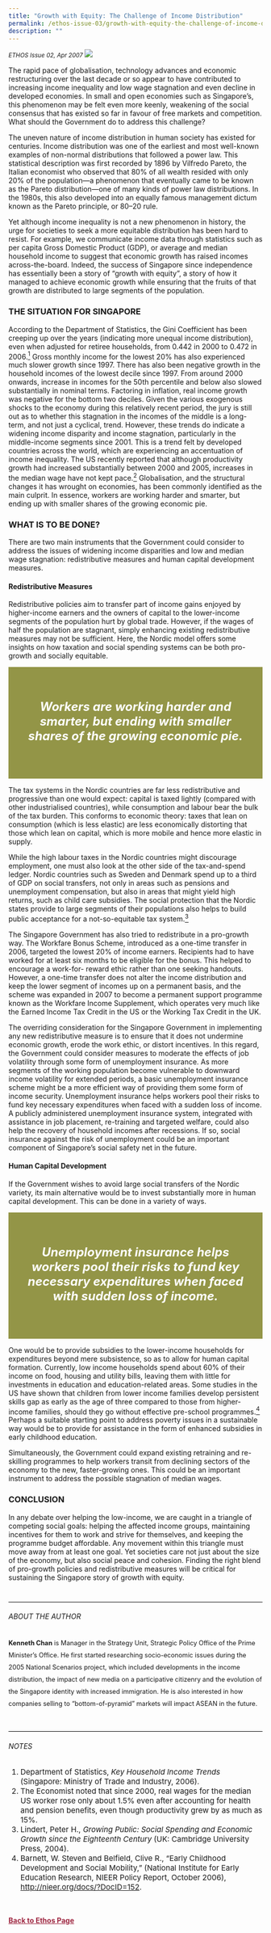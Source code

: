 ```yaml
---
title: "Growth with Equity: The Challenge of Income Distribution"
permalink: /ethos-issue-03/growth-with-equity-the-challenge-of-income-distribution/
description: ""
---
```

<style>

.back a
{
	color: #9f2943;
	font-weight: bold;
}

#banner img
{
	width:100%;
}
	
.green
{
background-color: #939547;	
padding: 30px;
}
	
.green h5	
{
	color: white;
	text-align: center;
	font-size: 24px;
}	

.boxheader {
	color: white !important;
	}	

.containerbox {
	background-color: #B7C9E2;
	border-radius: 10px;
	padding: 5%;
	margin-top: 5%;
	
	}	

li {
	font-size: 15px !important;
	
	}	
	
.notestop
{
	font-size: 15px;
	line-height:22px !important;
}	
	
.author
{
border-bottom: 1px solid black;
margin-top:40px;
padding-bottom:30px;
border-top: 1px solid black;	

}

.author p {
	font-size: 0.9em;
	line-height:24px !important;
	}		
	

</style>

<em><small>ETHOS Issue 02, Apr 2007</small></em>
<img src="/images/Ethos_Images/Ethos_Issue_03/3_Banner_Growth%20with%20Equity-%20The%20Challenge%20of%20Income%20Distribution.jpg">


<p>The rapid pace of globalisation, technology advances and economic restructuring over the last decade or so appear to have contributed to increasing income inequality and low wage stagnation and even decline in developed economies. In small and open economies such as Singapore’s, this phenomenon may be felt even more keenly, weakening of the social consensus that has existed so far in favour of free markets and competition. What should the Government do to address this challenge?</p>

<p>The uneven nature of income distribution in human society has existed for centuries. Income distribution was one of the earliest and most well-known examples of non-normal distributions that followed a power law. This statistical description was first recorded by 1896 by Vilfredo Pareto, the Italian economist who observed that 80% of all wealth resided with only 20% of the population—a phenomenon that eventually came to be known as the Pareto distribution—one of many kinds of power law distributions. In the 1980s, this also developed into an equally famous management dictum known as the Pareto principle, or 80–20 rule.</p>

<p>Yet although income inequality is not a new phenomenon in history, the urge for societies to seek a more equitable distribution has been hard to resist. For example, we communicate income data through statistics such as per capita Gross Domestic Product (GDP), or average and median household income to suggest that economic growth has raised incomes across-the-board. Indeed, the success of Singapore since independence has essentially been a story of “growth with equity”, a story of how it managed to achieve economic growth while ensuring that the fruits of that growth are distributed to large segments of the population.</p>

<h3>THE SITUATION FOR SINGAPORE</h3>

<p>According to the Department of Statistics, the Gini Coefficient has been creeping up over the years (indicating more unequal income distribution), even when adjusted for retiree households, from 0.442 in 2000 to 0.472 in 2006.<a href="#notes"><sup>1</sup></a> Gross monthly income for the lowest 20% has also experienced much slower growth since 1997. There has also been negative growth in the household incomes of the lowest decile since 1997. From around 2000 onwards, increase in incomes for the 50th percentile and below also slowed substantially in nominal terms. Factoring in inflation, real income growth was negative for the bottom two deciles. Given the various exogenous shocks to the economy during this relatively recent period, the jury is still out as to whether this stagnation in the incomes of the middle is a long-term, and not just a cyclical, trend. However, these trends do indicate a widening income disparity and income stagnation, particularly in the middle-income segments since 2001. This is a trend felt by developed countries across the world, which are experiencing an accentuation of income inequality. The US recently reported that although productivity growth had increased substantially between 2000 and 2005, increases in the median wage have not kept pace.<a href="#notes"><sup>2</sup></a> Globalisation, and the structural changes it has wrought on economies, has been commonly identified as the main culprit. In essence, workers are working harder and smarter, but ending up with smaller shares of the growing economic pie.</p>

<h3>WHAT IS TO BE DONE?</h3>

<p>There are two main instruments that the Government could consider to address the issues of widening income disparities and low and median wage stagnation: redistributive measures and human capital development measures.</p>

<h4>Redistributive Measures </h4>

<p>Redistributive policies aim to transfer part of income gains enjoyed by higher-income earners and the owners of capital to the lower-income segments of the population hurt by global trade. However, if the wages of half the population are stagnant, simply enhancing existing redistributive measures may not be sufficient. Here, the Nordic model offers some insights on how taxation and social spending systems can be both pro-growth and socially equitable.</p>



<div class="green">
<h5><em>
Workers are working harder and smarter, but ending with smaller shares of the growing economic pie.
</em></h5>
</div>


<p>The tax systems in the Nordic countries are far less redistributive and progressive than one would expect: capital is taxed lightly (compared with other industrialised countries), while consumption and labour bear the bulk of the tax burden. This conforms to economic theory: taxes that lean on consumption (which is less elastic) are less economically distorting that those which lean on capital, which is more mobile and hence more elastic in supply.</p>

<p>While the high labour taxes in the Nordic countries might discourage employment, one must also look at the other side of the tax-and-spend ledger. Nordic countries such as Sweden and Denmark spend up to a third of GDP on social transfers, not only in areas such as pensions and unemployment compensation, but also in areas that might yield high returns, such as child care subsidies. The social protection that the Nordic states provide to large segments of their populations also helps to build public acceptance for a not-so-equitable tax system.<a href="#notes"><sup>3</sup></a></p>

<p>The Singapore Government has also tried to redistribute in a pro-growth way. The Workfare Bonus Scheme, introduced as a one-time transfer in 2006, targeted the lowest 20% of income earners. Recipients had to have worked for at least six months to be eligible for the bonus. This helped to encourage a work-for- reward ethic rather than one seeking handouts. However, a one-time transfer does not alter the income distribution and keep the lower segment of incomes up on a permanent basis, and the scheme was expanded in 2007 to become a permanent support programme known as the Workfare Income Supplement, which operates very much like the Earned Income Tax Credit in the US or the Working Tax Credit in the UK.</p>

<p>The overriding consideration for the Singapore Government in implementing any new redistributive measure is to ensure that it does not undermine economic growth, erode the work ethic, or distort incentives. In this regard, the Government could consider measures to moderate the effects of job volatility through some form of unemployment insurance. As more segments of the working population become vulnerable to downward income volatility for extended periods, a basic unemployment insurance scheme might be a more efficient way of providing them some form of income security. Unemployment insurance helps workers pool their risks to fund key necessary expenditures when faced with a sudden loss of income. A publicly administered unemployment insurance system, integrated with assistance in job placement, re-training and targeted welfare, could also help the recovery of household incomes after recessions. If so, social insurance against the risk of unemployment could be an important component of Singapore’s social safety net in the future.</p>



<h4>Human Capital Development</h4>

<p>If the Government wishes to avoid large social transfers of the Nordic variety, its main alternative would be to invest substantially more in human capital development. This can be done in a variety of ways.</p>

<div class="green">
<h5><em>
Unemployment insurance helps workers pool their risks to fund key necessary expenditures when faced with sudden loss of income.
</em></h5>
</div>

<p>One would be to provide subsidies to the lower-income households for expenditures beyond mere subsistence, so as to allow for human capital formation. Currently, low income households spend about 60% of their income on food, housing and utility bills, leaving them with little for investments in education and education-related areas. Some studies in the US have shown that children from lower income families develop persistent skills gap as early as the age of three compared to those from higher-income families, should they go without effective pre-school programmes.<a href="#notes"><sup>4</sup></a> Perhaps a suitable starting point to address poverty issues in a sustainable way would be to provide for assistance in the form of enhanced subsidies in early childhood education.</p>

<p>Simultaneously, the Government could expand existing retraining and re-skilling programmes to help workers transit from declining sectors of the economy to the new, faster-growing ones. This could be an important instrument to address the possible stagnation of median wages.</p>

<h3>CONCLUSION</h3>

<p>In any debate over helping the low-income, we are caught in a triangle of competing social goals: helping the affected income groups, maintaining incentives for them to work and strive for themselves, and keeping the programme budget affordable. Any movement within this triangle must move away from at least one goal. Yet societies care not just about the size of the economy, but also social peace and cohesion. Finding the right blend of pro-growth policies and redistributive measures will be critical for sustaining the Singapore story of growth with equity.</p>


<div class="author">

<h6>ABOUT THE AUTHOR</h6>

<p class="small-text"><strong>Kenneth Chan</strong> is Manager in the Strategy Unit, Strategic Policy Office of the Prime Minister’s Office. He first started researching socio-economic issues during the 2005 National Scenarios project, which included developments in the income distribution, the impact of new media on a participative citizenry and the evolution of the Singapore identity with increased immigration. He is also interested in how companies selling to “bottom-of-pyramid” markets will impact ASEAN in the future.</p>

</div>

<h6><a name="notes"></a>NOTES</h6>

<ol>
<li class="small-text">Department of Statistics, <em>Key Household Income Trends</em> (Singapore: Ministry of Trade and Industry, 2006).</li>
<li class="small-text">The Economist noted that since 2000, real wages for the median US worker rose only about 1.5% even after accounting for health and pension benefits, even though productivity grew by as much as 15%.</li>
<li class="small-text">Lindert, Peter H., <em>Growing Public: Social Spending and Economic Growth since the Eighteenth Century</em> (UK: Cambridge University Press, 2004).</li>
<li class="small-text">Barnett, W. Steven and Belfield, Clive R., “Early Childhood Development and Social Mobility,” (National Institute for Early Education Research, NIEER Policy Report, October 2006), <a href="http://nieer.org/docs/?DocID=152">http://nieer.org/docs/?DocID=152</a>.</li>
</ol>









<br>
<br>	
<div class="back">
<a href="/ethos/">Back to Ethos Page</a>	
</div>